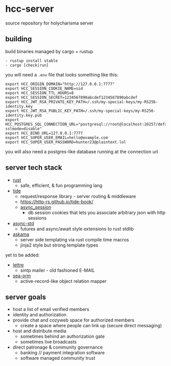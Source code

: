 # hcc-server

source repository for holycharisma server


## building

build binaries managed by cargo + rustup 

```
- rustup install stable
- cargo [check|run]
```

you will need a `.env` file that looks something like this:


```
export HCC_ORIGIN_DOMAIN="http://127.0.0.1:7777"
export HCC_SESSION_COOKIE_NAME=sid
export HCC_SESSION_TTL_HOURS=8
export HCC_SESSION_SECRET=1234567890abcdef1234567890abcdef
export HCC_JWT_RSA_PRIVATE_KEY_PATH=/.ssh/my-special-keys/my-RS256-identity.key
export HCC_JWT_RSA_PUBLIC_KEY_PATH=/.ssh/my-special-keys/my-RS256-identity.key.pub
export HCC_POSTGRES_SQL_CONNECTION_URL="postgresql://root@localhost:26257/defaultdb?sslmode=disable"
export HCC_BIND_URL=127.0.0.1:7777
export HCC_SUPER_USER_EMAIL=hello@example.com
export HCC_SUPER_USER_PASSWORD=hunter23@plaintext.lol
```

you will also need a postgres-like database running at the connection url

## server tech stack

- [rust](https://www.rust-lang.org/)
    - safe, efficient, & fun programming lang
- [tide](https://docs.rs/tide/0.17.0-beta.1/tide/)
    - request/response library - server routing & middleware
    - https://http-rs.github.io/tide-book/
    - [async_session](https://docs.rs/async-session/latest/async_session/)
        - db session cookies that lets you associate arbitrary json with http sessions
- [async-std](https://book.async.rs/)
    - futures and async/await style extensions to rust stdlib
- [askama](https://djc.github.io/askama/)
    - server side templating via rust compile time macros
    - jinja2 style but strong template types

yet to be added:

- [lettre](https://github.com/lettre/lettre)
    - smtp mailer - old fashioned E-MAIL 
- [sea-orm](https://www.sea-ql.org/SeaORM/)
    - active-record-like object relation mapper

## server goals

- host a list of email verified members
- identity and authorization
- provide chat and cozyweb space for authorized members
    - create a space where people can link up (secure direct messaging)
- host and distribute media
    - sometimes behind an authorization gate
    - sometimes live broadcasts
- direct patronage & community governance
    - banking // payment integration software
    - software managed community trust